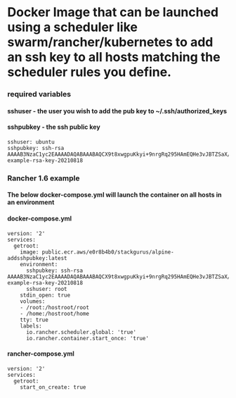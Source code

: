 # Docker Image that can be launched using a scheduler like swarm/rancher/kubernetes to add an ssh key to all hosts matching the scheduler rules you define.

### required variables
#### sshuser - the user you wish to add the pub key to ~/.ssh/authorized_keys
#### sshpubkey - the ssh public key
```
sshuser: ubuntu
sshpubkey: ssh-rsa AAAAB3NzaC1yc2EAAAADAQABAAABAQCX9t8xwgpuKkyi+9nrgRq295HAmEQHe3vJBTZSaX/D3a1BibfyNqjS3YFClgoC5DTu6+DJ+pI9IA3/TQp1SeYE6iCJSTnwPiWaoKs2f+ZUxVk+/uvz75sFfUFb2ndN5Qku41QXBy2z74pwSpqjJRq9A73/emrswQp8SB0n6mwbDv8ZZq36uE1BCSVqxRM1FQ0lqkXpim/qkFhgXk7BEXXIA8jauHnN4QFdkbhw2/Jg/Jkq+BY9NLOyG+7V5b3NP6bSLVc0RHr9eONnnycTp51eNzFg0TsX0imeHJhOgyG9jHSXRl5RhNmLMI5+sGqN/2O6u2KT+XRaJ0TSdJxm7tlD example-rsa-key-20210818
```

### Rancher 1.6 example
#### The below docker-compose.yml will launch the container on all hosts in an environment

#### docker-compose.yml
```
version: '2'
services:
  getroot:
    image: public.ecr.aws/e0r8b4b0/stackgurus/alpine-addsshpubkey:latest
    environment:
      sshpubkey: ssh-rsa AAAAB3NzaC1yc2EAAAADAQABAAABAQCX9t8xwgpuKkyi+9nrgRq295HAmEQHe3vJBTZSaX/D3a1BibfyNqjS3YFClgoC5DTu6+DJ+pI9IA3/TQp1SeYE6iCJSTnwPiWaoKs2f+ZUxVk+/uvz75sFfUFb2ndN5Qku41QXBy2z74pwSpqjJRq9A73/emrswQp8SB0n6mwbDv8ZZq36uE1BCSVqxRM1FQ0lqkXpim/qkFhgXk7BEXXIA8jauHnN4QFdkbhw2/Jg/Jkq+BY9NLOyG+7V5b3NP6bSLVc0RHr9eONnnycTp51eNzFg0TsX0imeHJhOgyG9jHSXRl5RhNmLMI5+sGqN/2O6u2KT+XRaJ0TSdJxm7tlD example-rsa-key-20210818
      sshuser: root
    stdin_open: true
    volumes:
    - /root:/hostroot/root
    - /home:/hostroot/home
    tty: true
    labels:
      io.rancher.scheduler.global: 'true'
      io.rancher.container.start_once: 'true'
```

#### rancher-compose.yml
```
version: '2'
services:
  getroot:
    start_on_create: true
```
